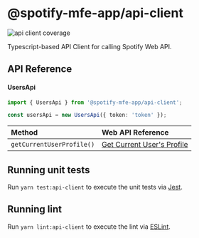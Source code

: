 # @spotify-mfe-app/api-client

<img src="https://codecov.io/gh/matiushariman/spotify-mfe-app/branch/main/graph/badge.svg?flag=api-client" alt="api client coverage" />

Typescript-based API Client for calling Spotify Web API.

## API Reference

#### UsersApi

```typescript
import { UsersApi } from '@spotify-mfe-app/api-client';

const usersApi = new UsersApi({ token: 'token' });
```

| Method                    | Web API Reference                                                                                                                  |
| :------------------------ | :--------------------------------------------------------------------------------------------------------------------------------- |
| `getCurrentUserProfile()` | [Get Current User's Profile](https://developer.spotify.com/documentation/web-api/reference/#/operations/get-current-users-profile) |

## Running unit tests

Run `yarn test:api-client` to execute the unit tests via [Jest](https://jestjs.io).

## Running lint

Run `yarn lint:api-client` to execute the lint via [ESLint](https://eslint.org/).
